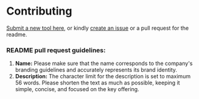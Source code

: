 # Contributing

[Submit a new tool here](https://forms.gle/c3ynjWPuh7UK8czo7), or kindly [create an issue](https://github.com/MethodBlack/riseofmachine/issues) or a pull request for the readme.


### README pull request guidelines:
1. **Name:** Please make sure that the name corresponds to the company's branding guidelines and accurately represents its brand identity.
2. **Description:** The character limit for the description is set to maximum 56 words. Please shorten the text as much as possible, keeping it simple, concise, and focused on the key offering.